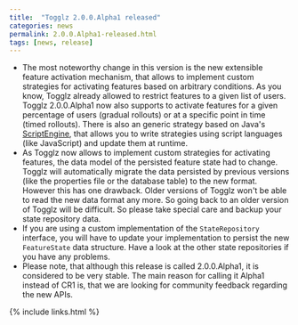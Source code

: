 ```yaml
---
title:  "Togglz 2.0.0.Alpha1 released"
categories: news
permalink: 2.0.0.Alpha1-released.html
tags: [news, release]
---
```

*   The most noteworthy change in this version is the new extensible feature activation mechanism, that allows to implement custom strategies for activating features based on arbitrary conditions. As you know, Togglz already allowed to restrict features to a given list of users. Togglz 2.0.0.Alpha1 now also supports to activate features for a given percentage of users (gradual rollouts) or at a specific point in time (timed rollouts). There is also an generic strategy based on Java's [ScriptEngine](http://docs.oracle.com/javase/7/docs/api/javax/script/ScriptEngine.html), that allows you to write strategies using script languages (like JavaScript) and update them at runtime.
*   As Togglz now allows to implement custom strategies for activating features, the data model of the persisted feature state had to change. Togglz will automatically migrate the data persisted by previous versions (like the properties file or the database table) to the new format. However this has one drawback. Older versions of Togglz won't be able to read the new data format any more. So going back to an older version of Togglz will be difficult. So please take special care and backup your state repository data.
*   If you are using a custom implementation of the `StateRepository` interface, you will have to update your implementation to persist the new `FeatureState` data structure. Have a look at the other state repositories if you have any problems.
*   Please note, that although this release is called 2.0.0.Alpha1, it is considered to be very stable. The main reason for calling it Alpha1 instead of CR1 is, that we are looking for community feedback regarding the new APIs.

{% include links.html %}